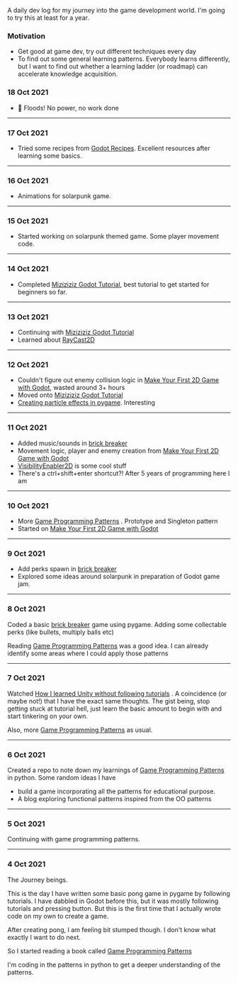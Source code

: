 A daily dev log for my journey into the game development world. I'm going to try this at least for a year.  

### Motivation

- Get good at game dev, try out different techniques every day
- To find out some general learning patterns. Everybody learns differently, but I want to find out whether a learning ladder (or roadmap) can accelerate knowledge acquisition.

### 18 Oct 2021

- 🌊 Floods! No power, no work done

---

### 17 Oct 2021

- Tried some recipes from  [Godot Recipes](https://kidscancode.org/godot_recipes/). Excellent resources after learning some basics.

---

### 16 Oct 2021

- Animations for solarpunk game.

---

### 15 Oct 2021

- Started working on solarpunk themed game. Some player movement code.

---

### 14 Oct 2021

- Completed [Miziziziz Godot Tutorial](https://www.youtube.com/watch?v=lU-4dfo0-RA), best tutorial to get started for beginners so far.

---

### 13 Oct 2021

- Continuing with [Miziziziz Godot Tutorial](https://www.youtube.com/watch?v=lU-4dfo0-RA)
- Learned about [RayCast2D](https://docs.godotengine.org/en/stable/classes/class_raycast2d.html)

---

### 12 Oct 2021

- Couldn't figure out enemy collision logic in [Make Your First 2D Game with Godot](https://www.youtube.com/watch?v=Mc13Z2gboEk), wasted around 3+ hours
-  Moved onto [Miziziziz Godot Tutorial](https://www.youtube.com/watch?v=lU-4dfo0-RA)
- [Creating particle effects in pygame](https://www.youtube.com/watch?v=yfcsB3SGsKY). Interesting

---

### 11 Oct 2021

- Added music/sounds in [brick breaker](https://github.com/bejoygm/game-experiments)
- Movement logic, player and enemy creation from [Make Your First 2D Game with Godot](https://www.youtube.com/watch?v=Mc13Z2gboEk) 
- [VisibilityEnabler2D](https://docs.godotengine.org/en/stable/classes/class_visibilityenabler2d.html#visibilityenabler2d) is some cool stuff
- There's a ctrl+shift+enter shortcut?! After 5 years of programming here I am

---

### 10 Oct 2021

- More [Game Programming Patterns](https://gameprogrammingpatterns.com/) . Prototype and Singleton pattern
- Started on [Make Your First 2D Game with Godot](https://www.youtube.com/watch?v=Mc13Z2gboEk) 

---

### 9 Oct 2021

- Add perks spawn in [brick breaker](https://github.com/bejoygm/game-experiments)
- Explored some ideas around solarpunk in preparation of Godot game jam.

---

### 8 Oct 2021

Coded a basic [brick breaker](https://github.com/bejoygm/game-experiments) game using pygame. Adding some collectable perks (like bullets, multiply balls etc)

Reading [Game Programming Patterns](https://gameprogrammingpatterns.com/) was a good idea. I can already identify some areas where I could apply those patterns

---

### 7 Oct 2021

Watched [How I learned Unity without following tutorials](https://www.youtube.com/watch?v=vFjXKOXdgGo) . A coincidence (or maybe not!) that I have the exact same thoughts. The gist being, stop getting stuck at tutorial hell, just learn the basic amount to begin with and start tinkering on your own.

Also, more [Game Programming Patterns](https://gameprogrammingpatterns.com/) as usual.

---

### 6 Oct 2021

Created a repo to note down my learnings of [Game Programming Patterns](https://gameprogrammingpatterns.com/) in python. Some random ideas I have

- build a game incorporating all the patterns for educational purpose.
- A blog exploring functional patterns inspired from the OO patterns

---

### 5 Oct 2021

Continuing with game programming patterns.

---

### 4 Oct 2021

The Journey beings.

This is the day I have written some basic pong game in pygame by following tutorials. I have dabbled in Godot before this, but it was mostly following tutorials and pressing button. But this is the first time that I actually wrote code on my own to create a game.

After creating pong, I am feeling bit stumped though. I don't know what exactly I want to do next.

So I started reading a book called [Game Programming Patterns](https://gameprogrammingpatterns.com/)

I'm coding in the patterns in python to get a deeper understanding of the patterns.

